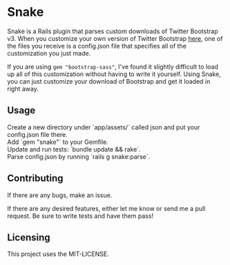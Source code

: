 <h1>Snake</h1>

<p>Snake is a Rails plugin that parses custom downloads of Twitter Bootstrap v3. When you customize your own version of Twitter Bootstrap <a href="http://getbootstrap.com/customize/">here</a>, one of the files you receive is a config.json file that specifies all of the customization you just made.</p>

If you are using `gem "bootstrap-sass"`, I've found it slightly difficult to load up all of this customization without having to write it yourself. Using Snake, you can just customize your download of Bootstrap and get it loaded in right away.
<h2>Usage</h2>
Create a new directory under `app/assets/` called json and put your config.json file there.<br/>
Add `gem "snake"` to your Gemfile.<br/>
Update and run tests: `bundle update && rake`.<br/>
Parse config.json by running `rails g snake:parse`.<br/>


<h2>Contributing</h2>
<p>If there are any bugs, make an issue.</p>
<p>If there are any desired features, either let me know or send me a pull request. Be sure to write tests and have them pass!</p>
<h2>Licensing</h2>
<p>This project uses the MIT-LICENSE.</p>
